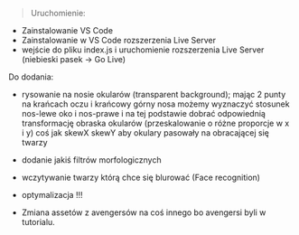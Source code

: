 > Uruchomienie:
- Zainstalowanie VS Code
- Zainstalowanie w VS Code rozszerzenia Live Server
- wejście do pliku index.js i uruchomienie rozszerzenia Live Server (niebieski pasek -> Go Live)

Do dodania:
 - rysowanie na nosie okularów (transparent background);
 mając 2 punty na krańcach oczu i krańcowy górny nosa możemy wyznaczyć stosunek nos-lewe oko i nos-prawe i na tej podstawie dobrać odpowiednią transformację obraska okularów (przeskalowanie o różne proporcje w x i y) coś jak skewX skewY aby okulary pasowały na obracającej się twarzy

- dodanie jakiś filtrów morfologicznych

- wczytywanie twarzy którą chce się blurować (Face recognition)

- optymalizacja !!!

- Zmiana assetów z avengersów na coś innego bo avengersi byli w tutorialu.
